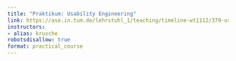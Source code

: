```yaml
---
title: "Praktikum: Usability Engineering"
link: https://ase.in.tum.de/lehrstuhl_1/teaching/timeline-wt1112/379-usability-engineering
instructors:
- alias: krusche
robotsdisallow: true
format: practical_course
---
```

